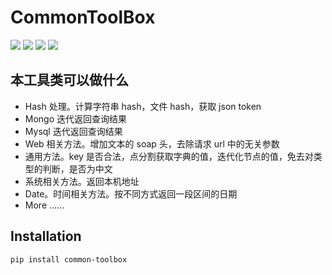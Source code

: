 # CommonToolBox

[![](https://img.shields.io/badge/python-3.4-green.svg)](https://www.python.org/download/releases/3.4.0/)
[![](https://img.shields.io/badge/python-3.5-green.svg)](https://www.python.org/downloads/release/python-352/)
[![](https://img.shields.io/badge/python-3.6-green.svg)](https://www.python.org/downloads/release/python-360/)
[![](https://img.shields.io/badge/license-MIT-brightgreen.svg)](LICENSE)


## 本工具类可以做什么
 - Hash 处理。计算字符串 hash，文件 hash，获取 json token
 - Mongo 迭代返回查询结果
 - Mysql 迭代返回查询结果
 - Web 相关方法。增加文本的 soap 头，去除请求 url 中的无关参数
 - 通用方法。key 是否合法，点分割获取字典的值，迭代化节点的值，免去对类型的判断，是否为中文
 - 系统相关方法。返回本机地址
 - Date。时间相关方法。按不同方式返回一段区间的日期
 - More ......

## Installation

```bash
pip install common-toolbox
```
